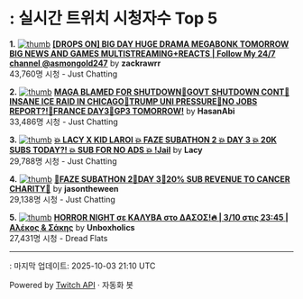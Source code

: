 # : 실시간 트위치 시청자수 Top 5

**1.** [![thumb](https://static-cdn.jtvnw.net/previews-ttv/live_user_zackrawrr-320x180.jpg)](https://twitch.tv/zackrawrr)
**[[DROPS ON] BIG DAY HUGE DRAMA MEGABONK TOMORROW BIG NEWS AND GAMES MULTISTREAMING+REACTS | Follow My 24/7 channel @asmongold247](https://twitch.tv/zackrawrr)** by **zackrawrr**<br>43,760명 시청  - Just Chatting

**2.** [![thumb](https://static-cdn.jtvnw.net/previews-ttv/live_user_hasanabi-320x180.jpg)](https://twitch.tv/HasanAbi)
**[MAGA BLAMED FOR SHUTDOWN🚨GOVT SHUTDOWN CONT🚨INSANE ICE RAID IN CHICAGO🚨TRUMP UNI PRESSURE🚨NO JOBS REPORT?!🚨FRANCE DAY3🚨GP3 TOMORROW!](https://twitch.tv/HasanAbi)** by **HasanAbi**<br>33,486명 시청  - Just Chatting

**3.** [![thumb](https://static-cdn.jtvnw.net/previews-ttv/live_user_lacy-320x180.jpg)](https://twitch.tv/Lacy)
**[💥 LACY X KID LAROI 💥 FAZE SUBATHON 2 💥 DAY 3 💥 20K SUBS TODAY?! 💥 SUB FOR NO ADS 💥 !Jail](https://twitch.tv/Lacy)** by **Lacy**<br>29,788명 시청  - Just Chatting

**4.** [![thumb](https://static-cdn.jtvnw.net/previews-ttv/live_user_jasontheween-320x180.jpg)](https://twitch.tv/jasontheween)
**[🔴FAZE SUBATHON 2🔴DAY 3🔴20% SUB REVENUE TO CANCER CHARITY🔴](https://twitch.tv/jasontheween)** by **jasontheween**<br>29,138명 시청  - Just Chatting

**5.** [![thumb](https://static-cdn.jtvnw.net/previews-ttv/live_user_unboxholics-320x180.jpg)](https://twitch.tv/Unboxholics)
**[HORROR NIGHT σε ΚΑΛΥΒΑ στο ΔΑΣΟΣ!🔥 | 3/10 στις 23:45 | Αλέκος & Σάκης](https://twitch.tv/Unboxholics)** by **Unboxholics**<br>27,431명 시청  - Dread Flats


---
: 마지막 업데이트: 2025-10-03 21:10 UTC

Powered by [Twitch API](https://dev.twitch.tv/docs/api/reference) · 자동화 봇